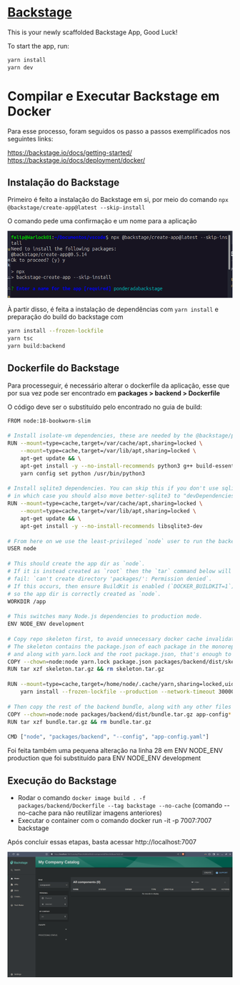 # [Backstage](https://backstage.io)

This is your newly scaffolded Backstage App, Good Luck!

To start the app, run:

```sh
yarn install
yarn dev
```

# Compilar e Executar Backstage em Docker

Para esse processo, foram seguidos os passo a passos exemplificados nos seguintes links:

https://backstage.io/docs/getting-started/
</br>
https://backstage.io/docs/deployment/docker/

## Instalação do Backstage

Primeiro é feito a instalação do Backstage em si, por meio do comando ```npx @backstage/create-app@latest --skip-install```

O comando pede uma confirmação e um nome para a aplicação

<img placeholder="create backstage aplication" src="src/images/create-backstage.png">

À partir disso, é feita a instalação de dependências com ```yarn install``` e preparação do build do backstage com

```sh
yarn install --frozen-lockfile
yarn tsc
yarn build:backend
```
## Dockerfile do Backstage

Para processeguir, é necessário alterar o dockerfile da aplicação, esse que por sua vez pode ser encontrado em **packages > backend > Dockerfile**

O código deve ser o substituído pelo encontrado no guia de build:

```sh
FROM node:18-bookworm-slim

# Install isolate-vm dependencies, these are needed by the @backstage/plugin-scaffolder-backend.
RUN --mount=type=cache,target=/var/cache/apt,sharing=locked \
    --mount=type=cache,target=/var/lib/apt,sharing=locked \
    apt-get update && \
    apt-get install -y --no-install-recommends python3 g++ build-essential && \
    yarn config set python /usr/bin/python3

# Install sqlite3 dependencies. You can skip this if you don't use sqlite3 in the image,
# in which case you should also move better-sqlite3 to "devDependencies" in package.json.
RUN --mount=type=cache,target=/var/cache/apt,sharing=locked \
    --mount=type=cache,target=/var/lib/apt,sharing=locked \
    apt-get update && \
    apt-get install -y --no-install-recommends libsqlite3-dev

# From here on we use the least-privileged `node` user to run the backend.
USER node

# This should create the app dir as `node`.
# If it is instead created as `root` then the `tar` command below will
# fail: `can't create directory 'packages/': Permission denied`.
# If this occurs, then ensure BuildKit is enabled (`DOCKER_BUILDKIT=1`)
# so the app dir is correctly created as `node`.
WORKDIR /app

# This switches many Node.js dependencies to production mode.
ENV NODE_ENV development

# Copy repo skeleton first, to avoid unnecessary docker cache invalidation.
# The skeleton contains the package.json of each package in the monorepo,
# and along with yarn.lock and the root package.json, that's enough to run yarn install.
COPY --chown=node:node yarn.lock package.json packages/backend/dist/skeleton.tar.gz ./
RUN tar xzf skeleton.tar.gz && rm skeleton.tar.gz

RUN --mount=type=cache,target=/home/node/.cache/yarn,sharing=locked,uid=1000,gid=1000 \
    yarn install --frozen-lockfile --production --network-timeout 300000

# Then copy the rest of the backend bundle, along with any other files we might want.
COPY --chown=node:node packages/backend/dist/bundle.tar.gz app-config*.yaml ./
RUN tar xzf bundle.tar.gz && rm bundle.tar.gz

CMD ["node", "packages/backend", "--config", "app-config.yaml"]
```

Foi feita também uma pequena alteração na linha 28 em ENV NODE_ENV production que foi substituído para ENV NODE_ENV development

## Execução do Backstage

- Rodar o comando ```docker image build . -f packages/backend/Dockerfile --tag backstage --no-cache```  (comando --no-cache para não reutilizar imagens anteriores)
- Executar o container com o comando docker run -it -p 7007:7007 backstage

Após concluir essas etapas, basta acessar http://localhost:7007

<img placeholder="backstage catalog image" src="src/images/backstage-catalog.png">